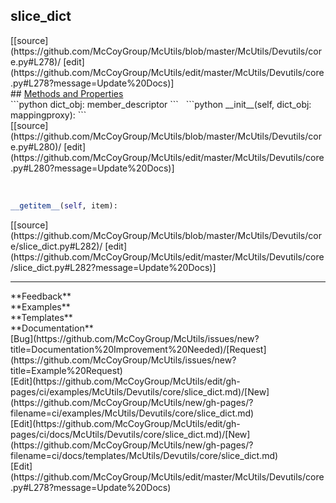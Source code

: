 ## <a id="McUtils.Devutils.core.slice_dict">slice_dict</a> 

<div class="docs-source-link" markdown="1">
[[source](https://github.com/McCoyGroup/McUtils/blob/master/McUtils/Devutils/core.py#L278)/
[edit](https://github.com/McCoyGroup/McUtils/edit/master/McUtils/Devutils/core.py#L278?message=Update%20Docs)]
</div>









<div class="collapsible-section">
 <div class="collapsible-section collapsible-section-header" markdown="1">
## <a class="collapse-link" data-toggle="collapse" href="#methods" markdown="1"> Methods and Properties</a> <a class="float-right" data-toggle="collapse" href="#methods"><i class="fa fa-chevron-down"></i></a>
 </div>
 <div class="collapsible-section collapsible-section-body collapse show" id="methods" markdown="1">
 ```python
dict_obj: member_descriptor
```
<a id="McUtils.Devutils.core.slice_dict.__init__" class="docs-object-method">&nbsp;</a> 
```python
__init__(self, dict_obj: mappingproxy): 
```
<div class="docs-source-link" markdown="1">
[[source](https://github.com/McCoyGroup/McUtils/blob/master/McUtils/Devutils/core.py#L280)/
[edit](https://github.com/McCoyGroup/McUtils/edit/master/McUtils/Devutils/core.py#L280?message=Update%20Docs)]
</div>


<a id="McUtils.Devutils.core.slice_dict.__getitem__" class="docs-object-method">&nbsp;</a> 
```python
__getitem__(self, item): 
```
<div class="docs-source-link" markdown="1">
[[source](https://github.com/McCoyGroup/McUtils/blob/master/McUtils/Devutils/core/slice_dict.py#L282)/
[edit](https://github.com/McCoyGroup/McUtils/edit/master/McUtils/Devutils/core/slice_dict.py#L282?message=Update%20Docs)]
</div>
 </div>
</div>












---


<div markdown="1" class="text-secondary">
<div class="container">
  <div class="row">
   <div class="col" markdown="1">
**Feedback**   
</div>
   <div class="col" markdown="1">
**Examples**   
</div>
   <div class="col" markdown="1">
**Templates**   
</div>
   <div class="col" markdown="1">
**Documentation**   
</div>
   <div class="col" markdown="1">
   
</div>
   <div class="col" markdown="1">
   
</div>
   <div class="col" markdown="1">
   
</div>
</div>
  <div class="row">
   <div class="col" markdown="1">
[Bug](https://github.com/McCoyGroup/McUtils/issues/new?title=Documentation%20Improvement%20Needed)/[Request](https://github.com/McCoyGroup/McUtils/issues/new?title=Example%20Request)   
</div>
   <div class="col" markdown="1">
[Edit](https://github.com/McCoyGroup/McUtils/edit/gh-pages/ci/examples/McUtils/Devutils/core/slice_dict.md)/[New](https://github.com/McCoyGroup/McUtils/new/gh-pages/?filename=ci/examples/McUtils/Devutils/core/slice_dict.md)   
</div>
   <div class="col" markdown="1">
[Edit](https://github.com/McCoyGroup/McUtils/edit/gh-pages/ci/docs/McUtils/Devutils/core/slice_dict.md)/[New](https://github.com/McCoyGroup/McUtils/new/gh-pages/?filename=ci/docs/templates/McUtils/Devutils/core/slice_dict.md)   
</div>
   <div class="col" markdown="1">
[Edit](https://github.com/McCoyGroup/McUtils/edit/master/McUtils/Devutils/core.py#L278?message=Update%20Docs)   
</div>
   <div class="col" markdown="1">
   
</div>
   <div class="col" markdown="1">
   
</div>
   <div class="col" markdown="1">
   
</div>
</div>
</div>
</div>